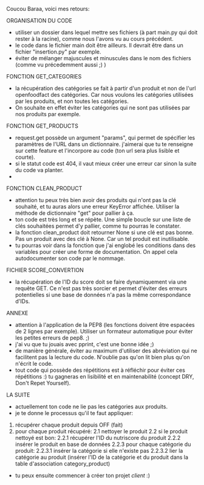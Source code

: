 Coucou Baraa, voici mes retours:

ORGANISATION DU CODE
- utiliser un dossier dans lequel mettre ses fichiers (à part main.py qui doit rester à la racine), comme nous l'avons vu au cours précédent.
- le code dans le fichier main doit être ailleurs. Il devrait être dans un fichier "insertion.py" par exemple.
- éviter de mélanger majuscules et minuscules dans le nom des fichiers (comme vu précedemment aussi ;) )


FONCTION GET_CATEGORIES
- la récupération des catégories se fait à partir d'un produit et non de l'url openfoodfact des catégories. Car nous voulons les catégories utilisées par les produits, et non toutes les catégories.
- On souhaite en effet éviter les catégories qui ne sont pas utilisées par nos produits par exemple.


FONCTION GET_PRODUCTS
- request.get possède un argument "params", qui permet de spécifier les paramètres de l'URL dans un dictionnaire. j'aimerai que tu te renseigne sur cette feature et l'incorpore au code (ton url sera plus lisible et courte).
- si le statut code est 404, il vaut mieux créer une erreur car sinon la suite du code va planter.
-

FONCTION CLEAN_PRODUCT
- attention tu peux très bien avoir des produits qui n'ont pas la clé souhaité, et tu auras alors une erreur KeyError affichée. Utiliser la méthode de dictionnaire "get" pour pallier à ça.
- ton code est très long et se répète. Une simple boucle sur une liste de clés souhaitées permet d'y pallier, comme tu pourras le constater.
- la fonction clean_product doit retourner None si une clé est pas bonne. Pas un produit avec des clé à None. Car un tel produit est inutilisable.
- tu pourras voir dans la fonction que j'ai englobé les conditions dans des variables pour créer une forme de documentation. On appel cela autodocumenter son code par le nommage.


FICHIER SCORE_CONVERTION
- la récupération de l'ID du score doit se faire dynamiquement via une requête GET. Ce n'est pas très sorcier et permet d'éviter des erreurs potentielles si une base de données n'a pas la même correspondance d'IDs.


ANNEXE
- attention à l'application de la PEP8 (les fonctions doivent être espacées de 2 lignes par exemple). Utiliser un formateur automatique pour éviter les petites erreurs de pep8. ;)
- j'ai vu que tu jouais avec pprint, c'est une bonne idée ;)
- de manière générale, éviter au maximum d'utiliser des abréviation qui ne facilitent pas la lecture du code. N'oublie pas qu'on lit bien plus qu'on n'écrit le code.
- tout code qui possède des répétitions est à réfléchir pour éviter ces répétitions :) tu gagneras en lisibilité et en maintenabilité (concept DRY, Don't Repet Yourself).



LA SUITE
- actuellement ton code ne lie pas les catégories aux produits.
- je te donne le processus qu'il te faut appliquer:

1. récupérer chaque produit depuis OFF (fait)
2. pour chaque produit récupéré:
    2.1 nettoyer le produit
    2.2 si le produit nettoyé est bon:
        2.2.1 récupérer l'ID du nutriscore du produit
        2.2.2 insérer le produit en base de données
        2.2.3 pour chaque catégorie du produit:
            2.2.3.1 insérer la catégorie si elle n'existe pas
            2.2.3.2 lier la catégorie au produit (insérer l'ID de la catégorie et du produit dans la table d'association category_product)

- tu peux ensuite commencer à créer ton projet *client* :)